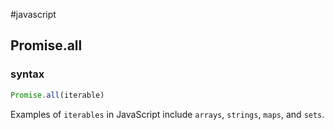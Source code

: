 #javascript


## Promise.all

### syntax
```javascript
Promise.all(iterable)
```

Examples of `iterables` in JavaScript include `arrays`, `strings`, `maps`, and `sets`.
